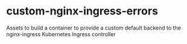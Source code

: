 # custom-nginx-ingress-errors
Assets to build a container to provide a custom default backend to the nginx-ingress Kubernetes Ingress controller

